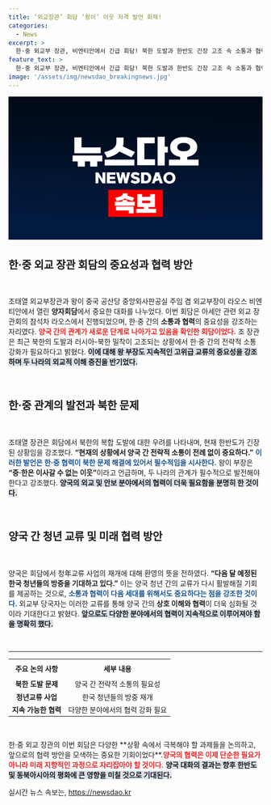 ```yaml
---
title: ‘외교장관’ 회담 ‘왕이’ 이웃 저격 발언 화제!
categories:
  - News
excerpt: >
  한·중 외교부 장관, 비엔티안에서 긴급 회담! 북한 도발과 한반도 긴장 고조 속 소통과 협력의 중요성을 강조하며 새로운 국면 진입을 선언. 양국의 깊은 유대를 재확인한 이 자리, 그 배경과 향후 전망을 알아보세요!
feature_text: >
  한·중 외교부 장관, 비엔티안에서 긴급 회담! 북한 도발과 한반도 긴장 고조 속 소통과 협력의 중요성을 강조하며 새로운 국면 진입을 선언. 양국의 깊은 유대를 재확인한 이 자리, 그 배경과 향후 전망을 알아보세요!
image: '/assets/img/newsdao_breakingnews.jpg'
---
```


<p><img src="/assets/img/newsdao_breakingnews.jpg" alt="koreaapp 속보" /></p>

<h2 data-ke-size="size26">한·중 외교 장관 회담의 중요성과 협력 방안</h2>

<p data-ke-size="size16">&nbsp;</p>

<p data-ke-size="size16">조태열 외교부장관과 왕이 중국 공산당 중앙외사판공실 주임 겸 외교부장이 라오스 비엔티안에서 열린 <b>양자회담</b>에서 중요한 대화를 나누었다. 이번 회담은 아세안 관련 외교 장관회의 참석차 라오스에서 진행되었으며, 한·중 간의 <b>소통과 협력</b>의 중요성을 강조하는 자리였다. <b><span style="color: #ee2323;">양국 간의 관계가 새로운 단계로 나아가고 있음을 확인한 회담이었다.</span></b> 조 장관은 최근 북한의 도발과 러시아-북한 밀착이 고조되는 상황에서 한·중 간의 전략적 소통 강화가 필요하다고 밝혔다. <b><span style="background-color: #21538527;">이에 대해 왕 부장도 지속적인 고위급 교류의 중요성을 강조하며 두 나라의 외교적 이해 증진을 반기었다.</span></b></p>

<p data-ke-size="size16">&nbsp;</p>

<h2 data-ke-size="size26">한·중 관계의 발전과 북한 문제</h2>

<p data-ke-size="size16">&nbsp;</p>

<p data-ke-size="size16">조태열 장관은 회담에서 북한의 복합 도발에 대한 우려를 나타내며, 현재 한반도가 긴장된 상황임을 강조했다. <b>“현재의 상황에서 양국 간 전략적 소통이 전례 없이 중요하다.”</b> <b><span style="color: #1a5490;">이러한 발언은 한·중 협력이 북한 문제 해결에 있어서 필수적임을 시사한다.</span></b> 왕이 부장은 <b>“중·한은 이사갈 수 없는 이웃”</b>이라고 언급하며, 두 나라의 관계가 필수적으로 발전해야 한다고 강조했다. <b><span style="background-color: #21538527;">양국의 외교 및 안보 분야에서의 협력이 더욱 필요함을 분명히 한 것이다.</span></b></p>

<p data-ke-size="size16">&nbsp;</p>

<h2 data-ke-size="size26">양국 간 청년 교류 및 미래 협력 방안</h2>

<p data-ke-size="size16">&nbsp;</p>

<p data-ke-size="size16">양국은 회담에서 청年교류 사업의 재개에 대해 환영의 뜻을 전하였다. <b>“다음 달 예정된 한국 청년들의 방중을 기대하고 있다.”</b> 이는 양국 청년 간의 교류가 다시 활발해질 기회를 제공하는 것으로, <b><span style="color: #1a5490;">소통과 협력이 다음 세대를 위해서도 중요하다는 점을 강조한 것이다.</span></b> 외교부 당국자는 이러한 교류를 통해 양국 간의 <b>상호 이해와 협력</b>이 더욱 심화될 것이라 기대한다고 밝혔다. <b><span style="background-color: #21538527;">앞으로도 다양한 분야에서의 협력이 지속적으로 이루어져야 함을 명확히 했다.</span></b></p>

<p data-ke-size="size16">&nbsp;</p>

<hr>

<table style="width: 100%; border-collapse: collapse;">
    <tr>
        <th style="text-align: center; height: 30px;"><b>주요 논의 사항</b></th>
        <th style="text-align: center; height: 30px;"><b>세부 내용</b></th>
    </tr>
    <tr>
        <td style="text-align: center; height: 17px;"><b>북한 도발 문제</b></td>
        <td style="text-align: center; height: 17px;">양국 간 전략적 소통의 필요성</td>
    </tr>
    <tr>
        <td style="text-align: center; height: 17px;"><b>청년교류 사업</b></td>
        <td style="text-align: center; height: 17px;">한국 청년들의 방중 재개</td>
    </tr>
    <tr>
        <td style="text-align: center; height: 17px;"><b>지속 가능한 협력</b></td>
        <td style="text-align: center; height: 17px;">다양한 분야에서의 협력 강화 필요</td>
    </tr>
</table>

<p data-ke-size="size16">&nbsp;</p>

<p data-ke-size="size16">한·중 외교 장관의 이번 회담은 다양한 **상황 속에서 극복해야 할 과제들을 논의하고, 앞으로의 협력 방안을 모색하는 중요한 기회이었다**.<b><span style="color: #ee2323;">양국의 협력은 이제 단순한 필요가 아니라 미래 지향적인 과정으로 자리잡아야 할 것이다.</span></b> <b><span style="background-color: #21538527;">양국 대화의 결과는 향후 한반도 및 동북아시아의 평화에 큰 영향을 미칠 것으로 기대된다.</span></b></p>
실시간 뉴스 속보는, <a href="https://newsdao.kr" rel="dofollow">https://newsdao.kr</a>


